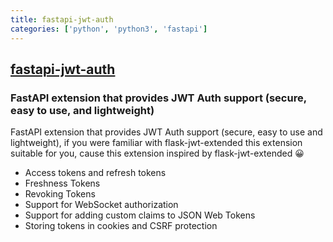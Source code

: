 ```yaml
---
title: fastapi-jwt-auth
categories: ['python', 'python3', 'fastapi']
---
```

## [fastapi-jwt-auth](https://github.com/IndominusByte/fastapi-jwt-auth)

### FastAPI extension that provides JWT Auth support (secure, easy to use, and lightweight) 

FastAPI extension that provides JWT Auth support (secure, easy to use and lightweight), if you were familiar with flask-jwt-extended this extension suitable for you, cause this extension inspired by flask-jwt-extended 😀

- Access tokens and refresh tokens
- Freshness Tokens
- Revoking Tokens
- Support for WebSocket authorization
- Support for adding custom claims to JSON Web Tokens
- Storing tokens in cookies and CSRF protection
